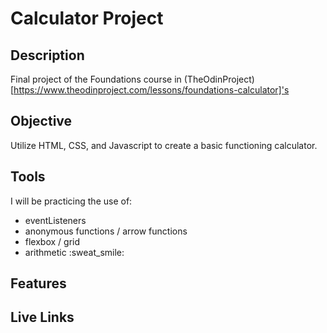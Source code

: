 # Calculator Project

## Description
Final project of the Foundations course in (TheOdinProject)[https://www.theodinproject.com/lessons/foundations-calculator]'s

## Objective
Utilize HTML, CSS, and Javascript to create a basic functioning calculator.

## Tools
I will be practicing the use of:
<ul>
<li>eventListeners</li>
<li>anonymous functions / arrow functions</li>
<li>flexbox / grid</li>
<li>arithmetic :sweat_smile:</li>
</ul>


## Features

## Live Links


